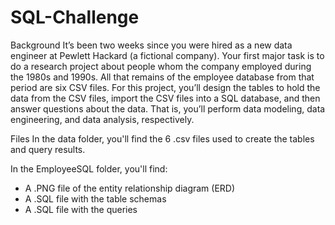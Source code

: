 # SQL-Challenge

Background
It’s been two weeks since you were hired as a new data engineer at Pewlett Hackard (a fictional company). Your first major task is to do a research project about people whom the company employed during the 1980s and 1990s. All that remains of the employee database from that period are six CSV files.
For this project, you’ll design the tables to hold the data from the CSV files, import the CSV files into a SQL database, and then answer questions about the data. That is, you’ll perform data modeling, data engineering, and data analysis, respectively.

Files
In the data folder, you'll find the 6 .csv files used to create the tables and query results.

In the EmployeeSQL folder, you'll find:
- A .PNG file of the entity relationship diagram (ERD)
- A .SQL file with the table schemas
- A .SQL file with the queries

